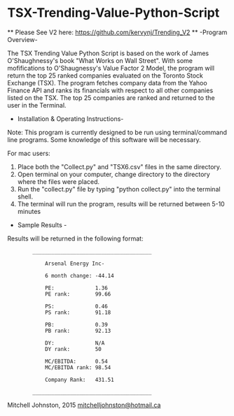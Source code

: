 # TSX-Trending-Value-Python-Script
** Please See V2 here: https://github.com/kervynj/Trending_V2 **
-Program Overview-

The TSX Trending Value Python Script is based on the work of James O'Shaughnessy's book "What Works on Wall Street".
With some mofifications to O'Shaugnessy's Value Factor 2 Model, the program will return the top 25 ranked companies evaluated on
the Toronto Stock Exchange (TSX). The program fetches company data from the Yahoo Finance API and ranks its financials with respect 
to all other companies listed on the TSX. The top 25 companies are ranked and returned to the user in the Terminal.

- Installation & Operating Instructions- 

Note: This program is currently designed to be run using terminal/command line programs. Some knowledge of this software will be necessary.

For mac users:
  1. Place both the "Collect.py" and "TSX6.csv" files in the same directory.
  2. Open terminal on your computer, change directory to the directory where the files were placed.
  3. Run the "collect.py" file by typing "python collect.py" into the terminal shell.
  4. The terminal will run the program, results will be returned between 5-10 minutes
  
  - Sample Results - 
  
  Results will be returned in the following format:
  
			______________________________________   

				Arsenal Energy Inc-
				
				6 month change: -44.14
				
				PE:             1.36
				PE rank:        99.66
			
				PS:             0.46
				PS rank:        91.18
			 
				PB:             0.39
				PB rank:        92.13
				
				DY:             N/A
				DY rank:        50
				
				MC/EBITDA:      0.54
				MC/EBITDA rank: 98.54
			
				Company Rank:   431.51
			
			______________________________________   


  

Mitchell Johnston, 2015
mitchelljohnston@hotmail.ca




